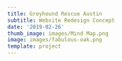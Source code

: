 ```yaml
---
title: Greyhound Rescue Austin
subtitle: Website Redesign Concept
date: '2019-02-26'
thumb_image: images/Mind Map.png
image: images/fabulous-oak.png
template: project
---
```

